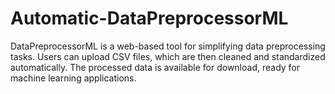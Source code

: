 # Automatic-DataPreprocessorML
DataPreprocessorML is a web-based tool for simplifying data preprocessing tasks. Users can upload CSV files, which are then cleaned and standardized automatically. The processed data is available for download, ready for machine learning applications.
